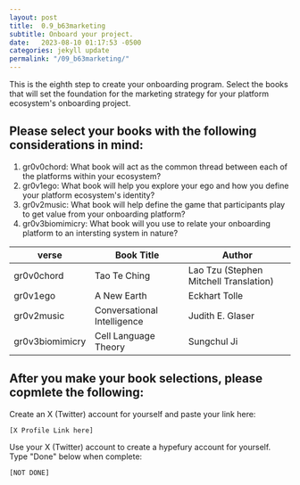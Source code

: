 ```yaml
---
layout: post
title:  0.9_b63marketing
subtitle: Onboard your project.
date:   2023-08-10 01:17:53 -0500
categories: jekyll update
permalink: "/09_b63marketing/"
---
```


This is the eighth step to create your onboarding program. Select the books that will set the foundation for the marketing strategy for your platform ecosystem's onboarding project.

## Please select your books with the following considerations in mind:
1. gr0v0chord: What book will act as the common thread between each of the platforms within your ecosystem?
2. gr0v1ego: What book will help you explore your ego and how you define your platform ecosystem's identity?
3. gr0v2music: What book will help define the game that participants play to get value from your onboarding platform?
4. gr0v3biomimicry: What book will you use to relate your onboarding platform to an intersting system in nature?

| verse         | Book Title | Author  |
|---------------|-----------|-----------|
| gr0v0chord | Tao Te Ching | Lao Tzu (Stephen Mitchell Translation)    |
| gr0v1ego   | A New Earth | Eckhart Tolle |
| gr0v2music | Conversational Intelligence | Judith E. Glaser    |
| gr0v3biomimicry | Cell Language Theory | Sungchul Ji |

## After you make your book selections, please copmlete the following:
Create an X (Twitter) account for yourself and paste your link here:
```
[X Profile Link here]
```
Use your X (Twitter) account to create a hypefury account for yourself. Type "Done" below when complete:
```
[NOT DONE]
```
